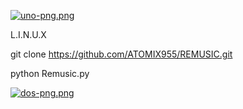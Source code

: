 [![uno-png.png](https://i.postimg.cc/G3ZrVRn1/uno-png.png)](https://postimg.cc/G9JZTZpM)


L.I.N.U.X

git clone https://github.com/ATOMIX955/REMUSIC.git

python Remusic.py




[![dos-png.png](https://i.postimg.cc/ydD4pQfd/dos-png.png)](https://postimg.cc/2bNKVwNR)
